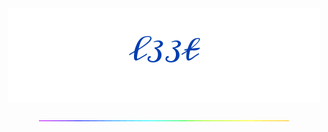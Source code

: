 <p align="center">
  <img
    src="https://raw.githubusercontent.com/73958319/73958319/main/signature.png"
  />
  <p align="center">
  <img
    src="https://raw.githubusercontent.com/73958319/73958319/main/rainbow.gif"
  />
  </p>
</p>
